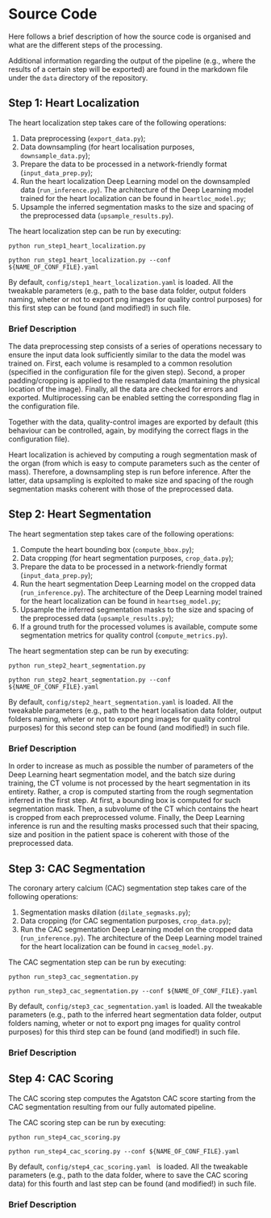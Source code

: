 # Source Code

Here follows a brief description of how the source code is organised and what are the different steps of the processing.

Additional information regarding the output of the pipeline (e.g., where the results of a certain step will be exported) are found in the markdown file under the `data` directory of the repository.

## Step 1: Heart Localization

The heart localization step takes care of the following operations:

1. Data preprocessing (`export_data.py`);
2. Data downsampling (for heart localisation purposes, `downsample_data.py`);
3. Prepare the data to be processed in a network-friendly format (`input_data_prep.py`);
4. Run the heart localization Deep Learning model on the downsampled data (`run_inference.py`). The architecture of the Deep Learning model trained for the heart localization can be found in `heartloc_model.py`;
5. Upsample the inferred segmentation masks to the size and spacing of the preprocessed data (`upsample_results.py`).

The heart localization step can be run by executing:

```
python run_step1_heart_localization.py
```
```
python run_step1_heart_localization.py --conf ${NAME_OF_CONF_FILE}.yaml
```

By default, `config/step1_heart_localization.yaml` is loaded. All the tweakable parameters (e.g., path to the base data folder, output folders naming, wheter or not to export png images for quality control purposes) for this first step can be found (and modified!) in such file.

### Brief Description

The data preprocessing step consists of a series of operations necessary to ensure the input data look sufficiently similar to the data the model was trained on. First, each volume is resampled to a common resolution (specified in the configuration file for the given step). Second, a proper padding/cropping is applied to the resampled data (mantaining the physical location of the image). Finally, all the data are checked for errors and exported. Multiprocessing can be enabled setting the corresponding flag in the configuration file.

Together with the data, quality-control images are exported by default (this behaviour can be controlled, again, by modifying the correct flags in the configuration file).

Heart localization is achieved by computing a rough segmentation mask of the organ (from which is easy to compute parameters such as the center of mass). Therefore, a downsampling step is run before inference. After the latter, data upsampling is exploited to make size and spacing of the rough segmentation masks coherent with those of the preprocessed data.

## Step 2: Heart Segmentation

The heart segmentation step takes care of the following operations:

1. Compute the heart bounding box (`compute_bbox.py`);
2. Data cropping (for heart segmentation purposes, `crop_data.py`);
3. Prepare the data to be processed in a network-friendly format (`input_data_prep.py`);
4. Run the heart segmentation Deep Learning model on the cropped data (`run_inference.py`). The architecture of the Deep Learning model trained for the heart localization can be found in `heartseg_model.py`;
5. Upsample the inferred segmentation masks to the size and spacing of the preprocessed data (`upsample_results.py`);
6. If a ground truth for the processed volumes is available, compute some segmentation metrics for quality control (`compute_metrics.py`).

The heart segmentation step can be run by executing:

```
python run_step2_heart_segmentation.py
```
```
python run_step2_heart_segmentation.py --conf ${NAME_OF_CONF_FILE}.yaml
```

By default, `config/step2_heart_segmentation.yaml` is loaded. All the tweakable parameters (e.g., path to the heart localisation data folder, output folders naming, wheter or not to export png images for quality control purposes) for this second step can be found (and modified!) in such file.

### Brief Description

In order to increase as much as possible the number of parameters of the Deep Learning heart segmentation model, and the batch size during training, the CT volume is not processed by the heart segmentation in its entirety. Rather, a crop is computed starting from the rough segmentation inferred in the first step. At first, a bounding box is computed for such segmentation mask. Then, a subvolume of the CT which contains the heart is cropped from each preprocessed volume. Finally, the Deep Learning inference is run and the resulting masks processed such that their spacing, size and position in the patient space is coherent with those of the preprocessed data.

## Step 3: CAC Segmentation

The coronary artery calcium (CAC) segmentation step takes care of the following operations:

1. Segmentation masks dilation (`dilate_segmasks.py`);
2. Data cropping (for CAC segmentation purposes, `crop_data.py`);
4. Run the CAC segmentation Deep Learning model on the cropped data (`run_inference.py`). The architecture of the Deep Learning model trained for the heart localization can be found in `cacseg_model.py`.

The CAC segmentation step can be run by executing:

```
python run_step3_cac_segmentation.py
```
```
python run_step3_cac_segmentation.py --conf ${NAME_OF_CONF_FILE}.yaml
```

By default, `config/step3_cac_segmentation.yaml` is loaded. All the tweakable parameters (e.g., path to the inferred heart segmentation data folder, output folders naming, wheter or not to export png images for quality control purposes) for this third step can be found (and modified!) in such file.

### Brief Description


## Step 4: CAC Scoring

The CAC scoring step computes the Agatston CAC score starting from the CAC segmentation resulting from our fully automated pipeline.

The CAC scoring step can be run by executing:

```
python run_step4_cac_scoring.py
```
```
python run_step4_cac_scoring.py --conf ${NAME_OF_CONF_FILE}.yaml
```

By default, `config/step4_cac_scoring.yaml ` is loaded. All the tweakable parameters (e.g., path to the data folder, where to save the CAC scoring data) for this fourth and last step can be found (and modified!) in such file.

### Brief Description


